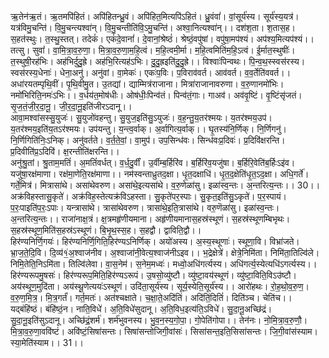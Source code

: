 

  
ऋ॒तेन॑ऋ॒तं। ऋ॒तमपि॑हितं। अपि॑हितन्ध्रु॒वं। अपि॑हित॒मित्यपि॑ऽहितं। ध्रु॒वंवां॑। वां॒सूर्य॑स्य। सूर्य॑स्य॒यत्र॑। यत्र॑विमु॒चन्ति॑। वि॒मु॒चन्त्यश्वा॑न्। वि॒मु॒चन्तीति॑वि॒ऽमु॒चन्ति॑। अश्वा॒नित्यश्वा॑न्।। दश॑श॒ता। श॒तास॒ह। स॒हत॑स्थुः। त॒स्थु॒स्तत्। तदेकं॑। एकं॑दे॒वानां॑। दे॒वानां॒श्रेष्ठं॑। श्रेष्ठं॒वपु॑षां। वपु॑षा॒मप॑श्यं। अप॑श्य॒मित्यप॑श्यं।।  
तत्सु। सुवां॑। वा॒मि॒त्रा॒व॒रु॒णा॒। मि॒त्रा॒व॒रु॒णा॒म॒हि॒त्वं। म॒हि॒त्वमी॒र्मा। म॒हि॒त्वमिति॑म॒हि॒ऽत्वं। ई॒र्मात॒स्थुषीः॑। त॒स्थुषी॒रह॑भिः। अह॑भिर्दुदु॒ह्रे। अह॑भि॒रित्यह॑ऽभिः। दु॒दु॒ह्रइति॑दु॒दु॒ह्रे।। विश्वाः॑पिन्वथः। पि॒न्व॒थ॒स्स्वस॑रस्य। स्वस॑रस्य॒धेनाः॑। धेना॒अनु॑। अनु॑वां। वा॒मेकः॑। एकः॑प॒विः। प॒विराव॑वर्त। आव॑वर्त। व॒व॒र्तेति॑ववर्त।।  
अधा॑रयतम्पृथि॒वीं। पृ॒थि॒वीमु॒त। उ॒तद्यां। द्याम्मित्र॑राजाना। मित्रा॑राजानावरुणा। व॒रु॒णानमो॑भिः। नमो॑भिरिति॒नमः॑ऽभिः।। व॒र्धय॑त॒मोष॑धीः। ओष॑धीः॒पिन्व॑तं। पिन्व॑तं॒गाः। गाअव॑। अव॑वृ॒ष्टिं। वृ॒ष्टिंसृ॑जतं। सृ॒ज॒तं॒जी॒र॒दा॒नू॒। जी॒र॒दा॒नू॒इति॑जीरऽदानू।।  
आवा॒मश्वा॑सस्सु॒युजः॑। सु॒युजो॑वहन्तु। सु॒युज॒इति॑सु॒ऽयुजः॑। व॒ह॒न्तु॒य॒तर॑श्मयः। य॒तर॑श्मय॒उप॑। य॒तर॑श्मय॒इति॑य॒तऽर॑श्मयः। उप॑यन्तु। य॒न्त्व॒र्वाक्। अ॒र्वागित्य॒र्वाक्।। घृ॒तस्य॑नि॒र्णिक्। नि॒र्णिगनु॑। नि॒र्णिगिति॑निः॒ऽनिक्। अनु॑वर्तते। व॒र्त॒ते॒वां॒। वा॒मुप॑। उप॒सिन्ध॑वः। सिन्ध॑वःप्र॒दिवः॑। प्र॒दिवि॑क्षरन्ति। प्र॒दिवीति॑प्र॒ऽदिवि॑। क्ष॒रन्तीति॑क्षरन्ति।।  
अनु॑श्रु॒तां। श्रु॒ताम॒मतिं॑। अ॒मतिं॑वर्धत्। व॒र्ध॒दु॒र्वीं। उ॒र्वीम्ब॒र्हिरि॑व। ब॒र्हिरि॑व॒यजु॑षा। ब॒र्हिरि॒वेति॑ब॒र्हिःऽइ॑व। यजु॑षा॒रक्ष॑माणा। रक्ष॑मा॒णेति॒रक्ष॑माणा।। नम॑स्वन्ताध्रुतद॒क्षा। धृ॒त॒दक्षाधि॑। धृ॒त॒द॒क्षेति॑धृ॒त॒ऽद॒क्षा। अधि॒गर्ते॑। गर्ते॒मित्र॑। मित्रासा॑थे। असा॑थेवरुण। असा॑थे॒इत्यसा॑थे। व॒रु॒णेळा॑सु। इळा॑स्व॒न्तः। अ॒न्तरित्य॒न्तः।। 30।।  
अक्र॑विहस्तासु॒कृते॑। अक्र॑विह॒स्तेत्यक्र॑विऽहस्ता। सु॒कृते॑पर॒स्पाः। सु॒कृत॒इति॑सु॒ऽकृते॑। प॒र॒स्पायं। प॒रः॒पाइति॑प॒रः॒ऽपाः। यन्त्रासा॑थे। त्रासा॑थेवरुण। त्रासा॑थे॒इति॒त्रासा॑थे। वरु॒णॆळा॑सु। इळा॑स्व॒न्तः। अ॒न्तरित्य॒न्तः।। राजा॑नाक्ष॒त्रं। क्ष॒त्रमहृ॑णीयमाना। अहृ॑णीयमानास॒हस्र॑स्थूणं। स॒हस्र॑स्थूणम्बिभृथः। स॒हस्र॑स्थूण॒मिति॑स॒हस्र॑ऽस्थूणं। बि॒भृ॒थ॒स्स॒ह। स॒हद्वौ। द्वाविति॒द्वौ।।  
हिर॑ण्यनिर्णि॒गयः॑। हिर॑ण्यनिर्णि॒गिति॒हिर॑ण्यऽनिर्णिक्। अयो॑अस्य। अ॒स्य॒स्थूणाः॑। स्थूणा॒वि। विभ्रा॑जते। भ्रा॒ज॒ते॒दि॒वि। दि॒व्य॑१॒॑अ॒श्वाज॑नीव। अ॒श्वाजा॑नी॒वेत्य॒श्वाज॑नीऽइव।। भ॒द्रेक्षेत्रे॑। क्षेत्रे॒निमि॑ता। निमि॑ता॒तिल्वि॑ले। निमि॒तेति॒निऽमि॑ता। तिल्वि॑लेवा। वा॒स॒नेम॑। स॒नेम॒मध्वः॑। मध्वो॒अधि॑गर्त्यस्य। अधि॑गर्त्य॒स्येत्यधि॑ऽगर्त्यस्य।।  
हिर॑ण्यरूपमु॒षसः॑। हिर॑ण्यरूप॒मिति॒हिर॑ण्यऽरूपं। उ॒षसो॒व्यु॑ष्टौ। व्यु॑ष्टा॒वय॑स्थूणं। व्यु॑ष्टा॒विति॒विऽउ॑ष्टौ। अय॑स्थूण॒मुदि॑ता। अय॑स्थू॒णेत्ययः॑ऽस्थूणं। उदि॑ता॒सूर्य॑स्य। सूर्य॒स्येति॒सूर्य॑स्य।। आरो॑हथः। रो॒ह॒थो॒व॒रु॒ण॒। व॒रु॒ण॒मि॒त्र॒। मि॒त्र॒गर्तं॑। गर्त॒मतः॑। अत॑श्चक्षाते। च॒क्षा॒ते॒अदि॑तिं। अदि॑तिं॒दितिं॑। दिति॑ञ्च। चेति॑च।।  
यद्बंहि॑ष्ठं। बंहि॑ष्ठं॒न। नाति॒विधे॑। अ॒ति॒विधे॑सुदानू। अ॒ति॒विध॒इत्य॑ति॒ऽविधे॑। सु॒दा॒नू॒अच्छि॑द्रं। सु॒दा॒नू॒इति॑सुऽदानू। अच्छि॑द्रं॒शर्म॑। शर्म॑भुवनस्य। भु॒व॒न॒स्य॒गो॒पा॒। गो॒पेति॑गोपा।। तेन॑नः। नो॒मि॒त्रा॒व॒रु॒णौ॒। मि॒त्रा॒व॒रु॒णा॒ववि॑ष्टं। अवि॑ष्टं॒सिषा॑सन्तः। सिषा॑सन्तोजिगी॒वांसः॑। सिसा॑सन्त॒इति॒सिसा॑सन्तः। जि॒गी॒वांस॑स्याम। स्या॒मेति॑स्याम।। 31।।  
